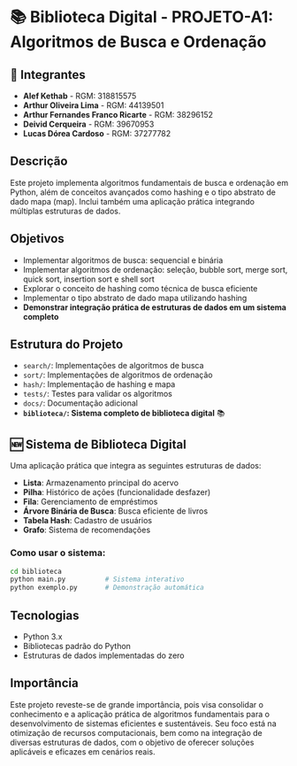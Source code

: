 # 📚 Biblioteca Digital - PROJETO-A1: Algoritmos de Busca e Ordenação

## 👥 Integrantes
- **Alef Kethab** - RGM: 318815575
- **Arthur Oliveira Lima** - RGM: 44139501
- **Arthur Fernandes Franco Ricarte** - RGM: 38296152
- **Deivid Cerqueira** - RGM: 39670953
- **Lucas Dórea Cardoso** - RGM: 37277782

## Descrição
Este projeto implementa algoritmos fundamentais de busca e ordenação em Python, além de conceitos avançados como hashing e o tipo abstrato de dado mapa (map). Inclui também uma aplicação prática integrando múltiplas estruturas de dados.

## Objetivos
- Implementar algoritmos de busca: sequencial e binária
- Implementar algoritmos de ordenação: seleção, bubble sort, merge sort, quick sort, insertion sort e shell sort
- Explorar o conceito de hashing como técnica de busca eficiente
- Implementar o tipo abstrato de dado mapa utilizando hashing
- **Demonstrar integração prática de estruturas de dados em um sistema completo**

## Estrutura do Projeto
- `search/`: Implementações de algoritmos de busca
- `sort/`: Implementações de algoritmos de ordenação
- `hash/`: Implementação de hashing e mapa
- `tests/`: Testes para validar os algoritmos
- `docs/`: Documentação adicional
- **`biblioteca/`: Sistema completo de biblioteca digital** 📚

## 🆕 Sistema de Biblioteca Digital
Uma aplicação prática que integra as seguintes estruturas de dados:
- **Lista**: Armazenamento principal do acervo
- **Pilha**: Histórico de ações (funcionalidade desfazer)
- **Fila**: Gerenciamento de empréstimos
- **Árvore Binária de Busca**: Busca eficiente de livros
- **Tabela Hash**: Cadastro de usuários
- **Grafo**: Sistema de recomendações

### Como usar o sistema:
```bash
cd biblioteca
python main.py          # Sistema interativo
python exemplo.py       # Demonstração automática
```

## Tecnologias
- Python 3.x
- Bibliotecas padrão do Python
- Estruturas de dados implementadas do zero

## Importância
Este projeto reveste-se de grande importância, pois visa consolidar o conhecimento e a aplicação prática de algoritmos fundamentais para o desenvolvimento de sistemas eficientes e sustentáveis. Seu foco está na otimização de recursos computacionais, bem como na integração de diversas estruturas de dados, com o objetivo de oferecer soluções aplicáveis e eficazes em cenários reais.

